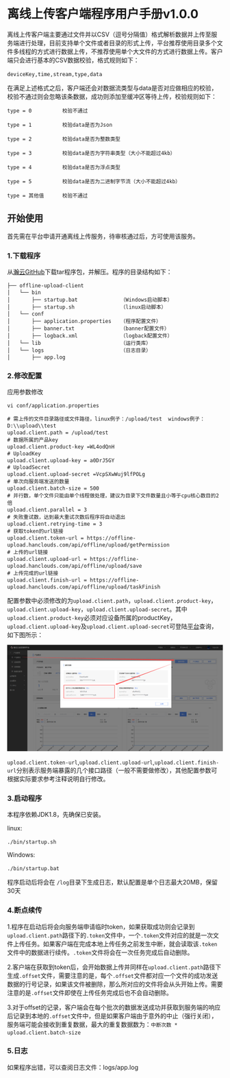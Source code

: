 # 离线上传客户端程序用户手册v1.0.0


离线上传客户端主要通过文件并以CSV（逗号分隔值）格式解析数据并上传至服务端进行处理，目前支持单个文件或者目录的形式上传，平台推荐使用目录多个文件多线程的方式进行数据上传，不推荐使用单个大文件的方式进行数据上传。客户端只会进行基本的CSV数据校验，格式规则如下：

`deviceKey,time,stream,type,data`

在满足上述格式之后，客户端还会对数据流类型与data是否对应做相应的校验，校验不通过则会忽略该条数据，成功则添加至缓冲区等待上传，校验规则如下：

```
type = 0          校验不通过

type = 1          校验data是否为Json

type = 2          校验data是否为整数类型

type = 3          校验data是否为字符串类型（大小不能超过4kb）

type = 4          校验data是否为浮点类型

type = 5          校验data是否为二进制字节流（大小不能超过4kb）

type = 其他值      校验不通过

```

## 开始使用

首先需在平台申请开通离线上传服务，待审核通过后，方可使用该服务。


### 1.下载程序

从[瀚云GitHub](https://raw.githubusercontent.com/hanclouds/offline-upload-client/master/offline-upload-client-1.0.0.tar.gz)下载tar程序包，并解压。程序的目录结构如下：

```
├── offline-upload-client
│   └── bin
│       ├── startup.bat              （Windows启动脚本）
│       ├── startup.sh               （linux启动脚本）
│   └── conf
│       ├── application.properties   （程序配置文件）
│       ├── banner.txt               （banner配置文件）
│       ├── logback.xml              （logback配置文件）
│   └── lib                          （运行类库）
│   └── logs                         （日志目录）
│       ├── app.log
```

### 2.修改配置

应用参数修改

```
vi conf/application.properties
```

```
# 需上传的文件目录路径或文件路径，linux例子：/upload/test  windows例子：D:\\upload\\test
upload.client.path = /upload/test
# 数据所属的产品key
upload.client.product-key =WL4odQnH
# UploadKey
upload.client.upload-key = a0DrJ5GY
# UploadSecret
upload.client.upload-secret =VcpSXwWuj9lfPOLg
# 单次向服务端发送的数量
upload.client.batch-size = 500
# 并行数，单个文件只能由单个线程做处理，建议为目录下文件数量且小等于cpu核心数目的2倍
upload.client.parallel = 3
# 失败重试数，达到最大重试次数后程序将自动退出
upload.client.retrying-time = 3
# 获取token的url链接
upload.client.token-url = https://offline-upload.hanclouds.com/api/offline/upload/getPermission
# 上传的url链接
upload.client.upload-url = https://offline-upload.hanclouds.com/api/offline/upload/save
# 上传完成的url链接
upload.client.finish-url = https://offline-upload.hanclouds.com/api/offline/upload/taskFinish
```

配置参数中必须修改的为`upload.client.path`，`upload.client.product-key`，`upload.client.upload-key`，`upload.client.upload-secret`。其中`upload.client.product-key`必须对应设备所属的productKey，`upload.client.upload-key`及`upload.client.upload-secret`可登陆[平台](https://www.hanclouds.com/)查询，如下图所示：

![upload-client-user](png/upload-client-user.png)

`upload.client.token-url`,`upload.client.upload-url`,`upload.client.finish-url`分别表示服务端暴露的几个接口路径（一般不需要做修改），其他配置参数可根据实际要求参考注释说明自行修改。

### 3.启动程序

本程序依赖JDK1.8，先确保已安装。

linux:

`./bin/startup.sh`

Windows:

`./bin/startup.bat`

程序启动后将会在 `/log`目录下生成日志，默认配置是单个日志最大20MB，保留30天

### 4.断点续传

1.程序在启动后将会向服务端申请临时token，如果获取成功则会记录到`upload.client.path`路径下的`.token`文件中，一个`.token`文件对应的就是一次文件上传任务。如果客户端在完成本地上传任务之前发生中断，就会读取该`.token`文件中的数据进行续传。`.token`文件将会在一次任务完成后自动删除。

2.客户端在获取到token后，会开始数据上传并同样在`upload.client.path`路径下生成`.offset`文件，需要注意的是，每个`.offset`文件都对应一个文件的成功发送数据的行号记录，如果该文件被删除，那么所对应的文件将会从头开始上传。需要注意的是`.offset`文件即使在上传任务完成后也不会自动删除。

3.对于offset的记录，客户端会在每个批次的数据发送成功并获取到服务端的响应后记录到本地的`.offset`文件中，但是如果客户端由于意外的中止（强行关闭），服务端可能会接收到重复数据，最大的重复数据数为：`中断次数 * upload.client.batch-size`

### 5.日志
如果程序出错，可以查阅日志文件：logs/app.log

